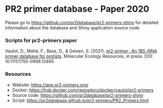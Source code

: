 # PR2 primer database - Paper 2020

Please go to https://github.com/pr2database/pr2-primers-shiny for detailed information about the database and Shiny application source code.


### Scripts for pr2-primers paper

Vaulot, D., Mahé, F., Bass, D., & Geisen, S. (2021). [pr2-primer : An 18S rRNA primer database for protists](https://onlinelibrary.wiley.com/doi/abs/10.1111/1755-0998.13465). Molecular Ecology Resources, in press. DOI: 10.1111/1755-0998.13465

### Resources
* Website: https://app.pr2-primers.org/
* Docker: https://hub.docker.com/repository/docker/vaulot/pr2-primers
* Source code: https://github.com/pr2database/pr2-primers-shiny
* Script: https://pr2database.github.io/pr2-primers/PR2_Primers.html


